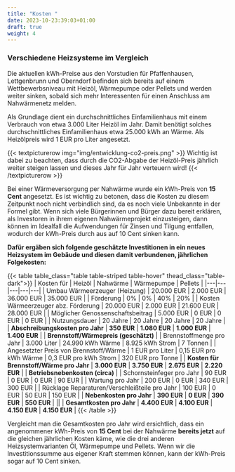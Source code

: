 ```yaml
---
title: "Kosten "
date: 2023-10-23:39:03+01:00
draft: true
weight: 4
---
```


### Verschiedene Heizsysteme im Vergleich

Die aktuellen kWh-Preise aus den Vorstudien für Pfaffenhausen, Lettgenbrunn und Oberndorf befinden sich bereits auf einem Wettbewerbsniveau mit Heizöl, Wärmepumpe oder Pellets und werden weiter sinken, sobald sich mehr Interessenten für einen Anschluss am Nahwärmenetz melden.

Als Grundlage dient ein durchschnittliches Einfamilienhaus mit einem Verbrauch von etwa 3.000 Liter Heizöl im Jahr.
Damit benötigt solches durchschnittliches Einfamilienhaus etwa 25.000 kWh an Wärme.
Als Heizölpreis wird 1 EUR pro Liter angesetzt.

{{< textpicturerow img="img/entwicklung-co2-preis.png" >}}
Wichtig ist dabei zu beachten, dass durch die CO2-Abgabe der Heizöl-Preis jährlich weiter steigen lassen und dieses Jahr für Jahr verteuern wird!
{{< /textpicturerow >}}

Bei einer Wärmeversorgung per Nahwärme wurde ein kWh-Preis von **15 Cent** angesetzt.
Es ist wichtig zu betonen, dass die Kosten zu diesem Zeitpunkt noch nicht verbindlich sind, da es noch viele Unbekannte in der Formel gibt. 
Wenn sich viele Bürgerinnen und Bürger dazu bereit erklären, als Investoren in ihrem eigenen Nahwärmeprojekt einzusteigen, dann können im Idealfall die Aufwendungen für Zinsen und Tilgung entfallen, wodurch der kWh-Preis durch aus auf 10 Cent sinken kann.

**Dafür ergäben sich folgende geschätzte Investitionen in ein neues Heizsystem im Gebäude und diesen damit verbundenen, jährlichen Folgekosten:**

{{< table table_class="table table-striped table-hover" thead_class="table-dark">}}
| Kosten für          |  Heizöl   | Nahwärme     | Wärmepumpe  | Pellets |
|---|---|---|---|---|
| Umbau Wärmeerzeuger (Heizung) | 20.000 EUR | 2.000 EUR | 36.000 EUR | 35.000 EUR |
| Förderung  | 0% | 0% | 40% | 20% |
| Kosten Wärmeerzeuger abz. Förderung  | 20.000 EUR | 2.000 EUR | 21.600 EUR | 28.000 EUR |
| Möglicher Genossenschaftsbeitrag  | 5.000 EUR | 0 EUR | 0 EUR | 0 EUR |
| Nutzungsdauer  | 20 Jahre | 20 Jahre | 20 Jahre | 20 Jahre |
| **Abschreibungskosten pro Jahr**  | **350 EUR** | **1.080 EUR** | **1.000 EUR** | **1.400 EUR** |
| **Brennstoff/Wärmepreis (geschätzt)** |
| Brennstoffmenge pro Jahr  | 3.000 Liter | 24.990 kWh Wärme | 8.925 kWh Strom | 7 Tonnen |
| Angesetzter Preis von Brennstoff/Wärme  | 1 EUR pro Liter | 0,15 EUR pro kWh Wärme | 0,3 EUR pro kWh Strom | 320 EUR pro Tonne |
| **Kosten für Brennstoff/Wärme pro Jahr**  | **3.000 EUR** | **3.750 EUR** | **2.675 EUR** | **2.220 EUR** |
| **Betriebsnebenkosten (circa)** |
| Schornsteinfeger pro Jahr  | 90 EUR | 0 EUR | 0 EUR | 90 EUR |
| Wartung  pro Jahr  | 200 EUR | 0 EUR | 340 EUR | 300 EUR |
| Rücklage Reparaturen/Verschleißteile  pro Jahr  | 100 EUR | 0 EUR | 50 EUR | 150 EUR |
| **Nebenkosten  pro Jahr**  | **390 EUR** | **0 EUR** | **390 EUR** | **550 EUR** |
||
| **Gesamtkosten pro Jahr**  | **4.400 EUR** | **4.100 EUR** | **4.150 EUR** | **4.150 EUR** |
{{< /table >}}

Vergleicht man die Gesamtkosten pro Jahr wird ersichtlich, dass ein angenommener kWh-Preis von **15 Cent** bei der Nahwärme **bereits jetzt** auf die gleichen jährlichen Kosten käme, wie die drei anderen Heizsystemvarianten Öl, Wärmepumpe und Pellets.
Wenn wir die Investitionssumme aus eigener Kraft stemmen können, kann der kWh-Preis sogar auf 10 Cent sinken.


